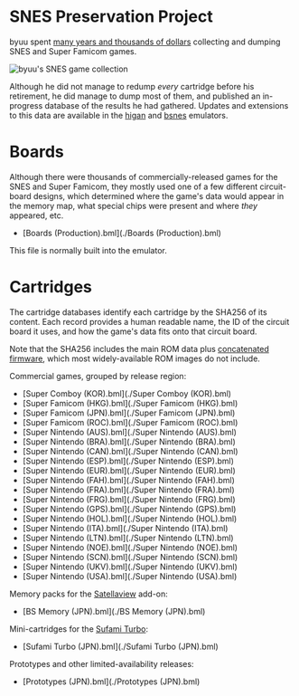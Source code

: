 # SNES Preservation Project

byuu spent [many years and thousands of dollars][desc]
collecting and dumping SNES and Super Famicom games.

[desc]: /about/#snes-preservation-project

![byuu's SNES game collection](/images/preservation/byuu-snes-games.jpg)

Although he did not manage to redump *every* cartridge before his retirement,
he did manage to dump most of them,
and published an in-progress database
of the results he had gathered.
Updates and extensions to this data are available
in the [higan](../higan/) and [bsnes](https://bsnes.dev) emulators.

# Boards

Although there were thousands of commercially-released games
for the SNES and Super Famicom,
they mostly used one of a few different circuit-board designs,
which determined where the game's data would appear in the memory map,
what special chips were present and where *they* appeared, etc.

  - [Boards (Production).bml](./Boards (Production).bml)

This file is normally built into the emulator.

# Cartridges

The cartridge databases identify each cartridge by the SHA256 of its content.
Each record provides a human readable name,
the ID of the circuit board it uses,
and how the game's data fits onto that circuit board.

Note that the SHA256 includes the main ROM data
plus [concatenated firmware](../higan/firmware/),
which most widely-available ROM images do not include.

Commercial games, grouped by release region:

  - [Super Comboy (KOR).bml](./Super Comboy (KOR).bml)
  - [Super Famicom (HKG).bml](./Super Famicom (HKG).bml)
  - [Super Famicom (JPN).bml](./Super Famicom (JPN).bml)
  - [Super Famicom (ROC).bml](./Super Famicom (ROC).bml)
  - [Super Nintendo (AUS).bml](./Super Nintendo (AUS).bml)
  - [Super Nintendo (BRA).bml](./Super Nintendo (BRA).bml)
  - [Super Nintendo (CAN).bml](./Super Nintendo (CAN).bml)
  - [Super Nintendo (ESP).bml](./Super Nintendo (ESP).bml)
  - [Super Nintendo (EUR).bml](./Super Nintendo (EUR).bml)
  - [Super Nintendo (FAH).bml](./Super Nintendo (FAH).bml)
  - [Super Nintendo (FRA).bml](./Super Nintendo (FRA).bml)
  - [Super Nintendo (FRG).bml](./Super Nintendo (FRG).bml)
  - [Super Nintendo (GPS).bml](./Super Nintendo (GPS).bml)
  - [Super Nintendo (HOL).bml](./Super Nintendo (HOL).bml)
  - [Super Nintendo (ITA).bml](./Super Nintendo (ITA).bml)
  - [Super Nintendo (LTN).bml](./Super Nintendo (LTN).bml)
  - [Super Nintendo (NOE).bml](./Super Nintendo (NOE).bml)
  - [Super Nintendo (SCN).bml](./Super Nintendo (SCN).bml)
  - [Super Nintendo (UKV).bml](./Super Nintendo (UKV).bml)
  - [Super Nintendo (USA).bml](./Super Nintendo (USA).bml)

Memory packs for the [Satellaview] add-on:

  - [BS Memory (JPN).bml](./BS Memory (JPN).bml)

[Satellaview]: https://en.wikipedia.org/wiki/Satellaview

Mini-cartridges for the [Sufami Turbo]:

  - [Sufami Turbo (JPN).bml](./Sufami Turbo (JPN).bml)

[Sufami Turbo]: https://en.wikipedia.org/wiki/Sufami_Turbo

Prototypes and other limited-availability releases:

  - [Prototypes (JPN).bml](./Prototypes (JPN).bml)
